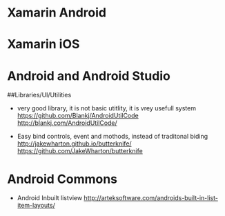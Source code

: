 # Xamarin Android
## 

# Xamarin iOS


# Android and Android Studio
##Libraries/UI/Utilities
*  very good library, it is not basic utitlity, it is vrey usefull system	 https://github.com/Blankj/AndroidUtilCode http://blankj.com/AndroidUtilCode/

* Easy bind controls, event and mothods, instead of traditonal biding http://jakewharton.github.io/butterknife/ https://github.com/JakeWharton/butterknife


# Android Commons
* Android Inbuilt listview  http://arteksoftware.com/androids-built-in-list-item-layouts/
